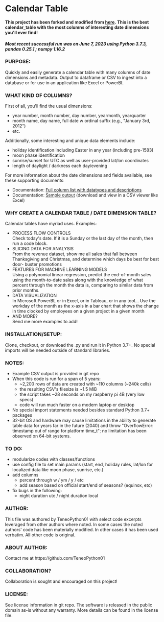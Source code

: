 # Calendar Table

<b>This project has been forked and modified from [here](https://github.com/TeneoPython01/calendar_table.git).</b>
<b>This is the best calendar_table with the most columns of interesting date dimensions you'll ever find!</b><br>

<h4> <i>Most recent successful run was on June 7, 2023 using Python 3.7.3, pandas 0.25.1 ; numpy 1.16.2 </i> </h4>

<h3>
PURPOSE:
</h3>
Quickly and easily generate a calendar
table with many columns of date dimensions
and metadata. Output to dataframe or CSV
to ingest into a database or for use in
an application like Excel or PowerBI.

<h3>
WHAT KIND OF COLUMNS?
</h3>
First of all, you'll find the usual dimensions:
<ul>
  <li> year number, month number, day number, yearmonth, yearquarter
  <li> month name, day name, full date w ordinal suffix (e.g., "January 3rd, 2012")
  <li> etc.
</ul>
    
Additionally, some interesting and unique data elements include:
<ul>
<li> holiday identification including Easter in any year (including pre-1583)
<li> moon phase identification
<li> sunrise/sunset for UTC as well as user-provided lat/lon coordinates
<li> length of daylight / darkness each day/evening
</ul>

For more information about the date dimensions and fields available, see these supporting documents:

<ul>
<li> Documentation: <a href="./docs/col_descriptions.csv">Full column list with datatypes and descriptions</a>
<li> Documentation: <a href="./calendar_table_output.csv">Sample output</a> (download and view in a CSV viewer like Excel)
</ul>

<h3>
WHY CREATE A CALENDAR TABLE / DATE DIMENSION TABLE?
</h3>
Calendar tables have myriad uses.  Examples:
<ul>
<li> PROCESS FLOW CONTROLS<br>
  Check today's date.  If it is a Sunday or the
  last day of the month, then run a code block.
<li> SLICING DATA FOR ANALYSIS<br>
  From the revenue dataset, show me all sales that
  fall between Thanksgiving and Christmas, and
  determine which days be best for best door-
  buster promotions
<li> FEATURES FOR MACHINE LEARNING MODELS<br>
  Using a polynomial linear regression, predict
  the end-of-month sales using the month-to-date
  sales along with the knowledge of what percent
  through the month the data is, comparing
  to similar data from prior months.
<li> DATA VISUALIZATION<br>
  In Microsoft PowerBI, or in Excel, or in Tableau,
  or in any tool... Use the workday of the month as
  the x-axis in a bar chart that shows the change
  in time clocked by employees on a given project
  in a given month
<li> AND MORE?<br>
  Send me more examples to add!
</ul>

<h3>
INSTALLATION/SETUP:
</h3>
Clone, checkout, or download the .py and run it in Python 3.7+.
No special imports will be needed outside of standard
libraries.

<h3>
NOTES:
</h3>
<ul>
<li> Example CSV output is provided in git repo
<li> When this code is run for a span of 5 years:
<ul>
<li> ~2,200 rows of data are created with ~110 columns (~240k cells)
<li> the resulting CSV's filesize is ~1.5 MiB
<li> the script takes ~28 seconds on my raspberry pi 4B (very low specs)
<li> code will run much faster on a modern laptop or desktop
</ul>
<li> No special import statements needed besides standard Python
  3.7+ packages
<li> 32-bit OS and hardware may cause limitations in the ability
  to generate table data for years far in the future (2040)
  and throw "OverflowError: timestamp out of range for
  platform time_t"; no limitation has been observed on
  64-bit systems.  
</ul>

<h3>
TO DO:
</h3>
<ul>
<li> modularize codes with classes/functions
<li> use config file to set main params (start,
  end, holiday rules, lat/lon for localized
  data like moon phase, sunrise, etc.)
<li> add columns
<ul>
<li> percent through w / ym / y / etc
<li> add season based on official start/end of seasons? (equinox, etc)
</ul>
<li> fix bugs in the following:
<ul>
<li> night duration utc / night duration local
</ul>
</ul>

<h3>
AUTHOR:
</h3>
This file was authored by TeneoPython01 with select
code excerpts leveraged from other authors where
noted.  In some cases the noted authors' code has
been materially modified.  In other cases it has
been used verbatim.  All other code is original.

<h3>
ABOUT AUTHOR:
</h3>
Contact me at https://github.com/TeneoPython01

<h3>
COLLABORATION?
</h3>
Collaboration is sought and encouraged on this project!

<h3>
LICENSE:
</h3>
See license information in git repo.  The software
is released in the public domain as-is without any
warranty.  More details can be found in the
license file.
